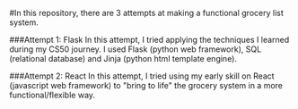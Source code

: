 #In this repository, there are 3 attempts at making a functional grocery list system.

###Attempt 1: Flask
In this attempt, I tried applying the techniques I learned during my CS50 journey. I used Flask (python web framework), SQL (relational database) and Jinja (python html template engine).

###Attempt 2: React
In this attempt, I tried using my early skill on React (javascript web framework) to "bring to life" the grocery system in a more functional/flexible way.
